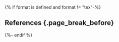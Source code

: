 {% if format is defined and format != "tex"-%}
## References {.page_break_before}

<!-- Explicitly insert bibliography here -->
<div id="refs"></div>
{%- endif %}

<!-- Define citation tags below -->
[@tag:Park2020_distancing]: url:https://github.com/parksw3/Korea-analysis/blob/master/v1/korea.pdf

<!-- Individual sections that have been published as preprints or journal manuscripts -->
[@individual-pathogenesis]: arxiv:2102.01521
[@individual-nutraceuticals]: https://pubmed.ncbi.nlm.nih.gov/33947804/
[@individual-pharmaceuticals]: arxiv:2103.02723
